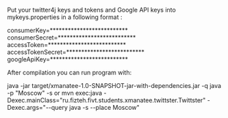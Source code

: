 Put your twitter4j keys and tokens and Google API keys into mykeys.properties in a following format :

consumerKey=**************************
consumerSecret=**************************
accessToken=**************************
accessTokenSecret=**************************
googleApiKey=**************************

After compilation you can run program with:

java -jar target/xmanatee-1.0-SNAPSHOT-jar-with-dependencies.jar -q java -p "Moscow" -s
or
mvn exec:java -Dexec.mainClass="ru.fizteh.fivt.students.xmanatee.twittster.Twittster" -Dexec.args="--query java -s --place Moscow"